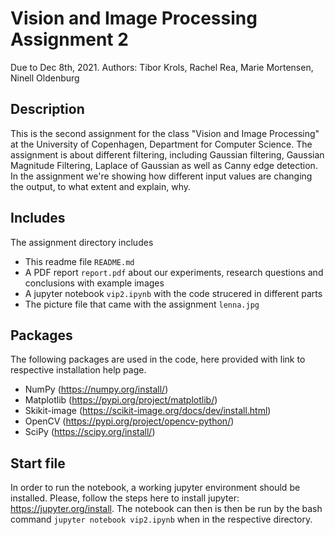 # Vision and Image Processing Assignment 2

Due to Dec 8th, 2021. Authors: Tibor Krols, Rachel Rea, Marie Mortensen, Ninell Oldenburg

## Description
This is the second assignment for the class "Vision and Image Processing" at the University of Copenhagen, Department for Computer Science. The assignment is about 
different filtering, including Gaussian filtering, Gaussian Magnitude Filtering, Laplace of Gaussian as well as Canny edge detection. In the assignment we're 
showing how different input values are changing the output, to what extent and explain, why.

## Includes
The assignment directory includes
- This readme file `README.md`
- A PDF report `report.pdf` about our experiments, research questions and conclusions with example images
- A jupyter notebook `vip2.ipynb` with the code strucered in different parts
- The picture file that came with the assignment `lenna.jpg`

## Packages
The following packages are used in the code, here provided with link to respective installation help page.
- NumPy (https://numpy.org/install/)
- Matplotlib (https://pypi.org/project/matplotlib/)
- Skikit-image (https://scikit-image.org/docs/dev/install.html)
- OpenCV (https://pypi.org/project/opencv-python/)
- SciPy (https://scipy.org/install/)

## Start file
In order to run the notebook, a working jupyter environment should be installed. Please, follow the steps here to install jupyter: https://jupyter.org/install.
The notebook can then is then be run by the bash command `jupyter notebook vip2.ipynb` when in the respective directory.
